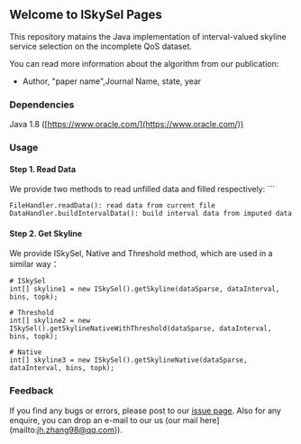 ## Welcome to ISkySel Pages

This repository matains the Java implementation of interval-valued skyline service selection on the incomplete QoS dataset.

You can read more information about the algorithm from our publication:

* Author, "paper name",Journal Name, state, year

### Dependencies

Java 1.8 ([https://www.oracle.com/](https://www.oracle.com/))

### Usage

#### Step 1. Read Data

We provide two methods to read unfilled data and filled respectively: ```

```
FileHandler.readData(): read data from current file
DataHandler.buildIntervalData(): build interval data from imputed data
```

#### Step 2. Get Skyline

We provide ISkySel, Native and Threshold method, which are used in a similar way：

```
# ISkySel
int[] skyline1 = new ISkySel().getSkyline(dataSparse, dataInterval, bins, topk);

# Threshold
int[] skyline2 = new ISkySel().getSkylineNativeWithThreshold(dataSparse, dataInterval, bins, topk);

# Native
int[] skyline3 = new ISkySel().getSkylineNative(dataSparse, dataInterval, bins, topk);
```

### Feedback

If you find any bugs or errors, please post to our [issue page](https://github.com/jhzhang98/ISkySel/issues). Also for any enquire, you can drop an e-mail to our us (our mail here](mailto:jh.zhang98@qq.com)).

